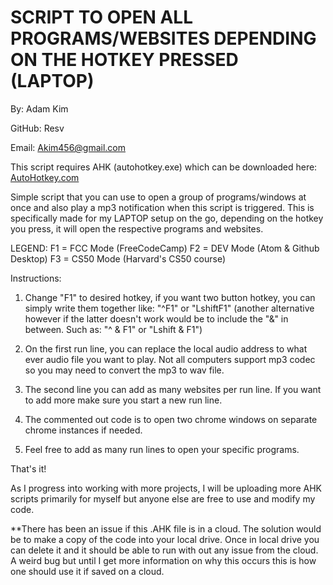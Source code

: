 # SCRIPT TO OPEN ALL PROGRAMS/WEBSITES DEPENDING ON THE HOTKEY PRESSED (LAPTOP)
By: Adam Kim

GitHub: Resv

Email: Akim456@gmail.com


This script requires AHK (autohotkey.exe) which can be downloaded here: <a href="https://autohotkey.com">AutoHotkey.com</a>

Simple script that you can use to open a group of programs/windows at once and also play a mp3 notification when this script is triggered. This is specifically made for my LAPTOP setup on the go, depending on the hotkey you press, it will open the respective programs and websites.


LEGEND:
F1 = FCC Mode (FreeCodeCamp)
F2 = DEV Mode (Atom & Github Desktop)
F3 = CS50 Mode (Harvard's CS50 course)


Instructions:
1. Change "F1" to desired hotkey, if you want two button hotkey, you can simply write them together like: "^F1" or "LshiftF1" (another alternative however if the latter doesn't work would be to include the "&" in between. Such as: "^ & F1" or "Lshift & F1")

2. On the first run line, you can replace the local audio address to what ever audio file you want to play. Not all computers support mp3 codec so you may need to convert the mp3 to wav file.

3. The second line you can add as many websites per run line. If you want to add more make sure you start a new run line.

4. The commented out code is to open two chrome windows on separate chrome instances if needed.

5. Feel free to add as many run lines to open your specific programs.

That's it!

As I progress into working with more projects, I will be uploading more AHK scripts primarily for myself but anyone else are free to use and modify my code.

**There has been an issue if this .AHK file is in a cloud. The solution would be to make a copy of the code into your local drive. Once in local drive you can delete it and it should be able to run with out any issue from the cloud. A weird bug but until I get more information on why this occurs this is how one should use it if saved on a cloud.
